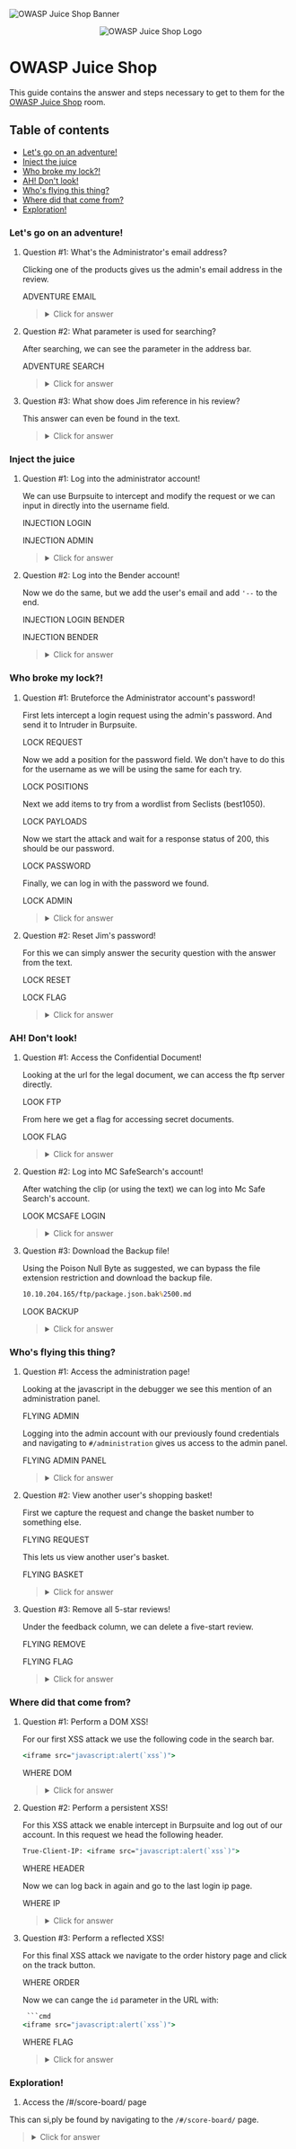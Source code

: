 ![OWASP Juice Shop Banner](https://i.imgur.com/JaX5W2u.png)

<p align="center">
   <img src="https://github.com/Kevinovitz/TryHackMe_Writeups/blob/main/owaspjuiceshop/OWASP_Juice_Shop_Cover.png" alt="OWASP Juice Shop Logo">
</p>

# OWASP Juice Shop

This guide contains the answer and steps necessary to get to them for the [OWASP Juice Shop](https://tryhackme.com/room/owaspjuiceshop) room.

## Table of contents

- [Let's go on an adventure!](#lets-go-on-an-adventure)
- [Inject the juice](#inject-the-juice)
- [Who broke my lock?!](#who-broke-my-lock)
- [AH! Don't look!](#ah-dont-look)
- [Who's flying this thing?](#whos-flying-this-thing)
- [Where did that come from?](#where-did-that-come-from)
- [Exploration! ](#exploration)

### Let's go on an adventure!

1. Question #1: What's the Administrator's email address?

   Clicking one of the products gives us the admin's email address in the review.

   ADVENTURE EMAIL

   ><details><summary>Click for answer</summary>admin@juice-sh.op</details>

3. Question #2: What parameter is used for searching?

   After searching, we can see the parameter in the address bar.

   ADVENTURE SEARCH

   ><details><summary>Click for answer</summary>q</details>

5. Question #3: What show does Jim reference in his review? 

   This answer can even be found in the text.

   ><details><summary>Click for answer</summary>Star Trek</details>

### Inject the juice

1. Question #1: Log into the administrator account!

   We can use Burpsuite to intercept and modify the request or we can input in directly into the username field.

   INJECTION LOGIN

   INJECTION ADMIN

   ><details><summary>Click for answer</summary>32a5e0f21372bcc1000a6088b93b458e41f0e02a</details>

3. Question #2: Log into the Bender account!

   Now we do the same, but we add the user's email and add `'--` to the end.

   INJECTION LOGIN BENDER

   INJECTION BENDER

   ><details><summary>Click for answer</summary>fb364762a3c102b2db932069c0e6b78e738d4066</details>

### Who broke my lock?!

1. Question #1: Bruteforce the Administrator account's password!

   First lets intercept a login request using the admin's password. And send it to Intruder in Burpsuite.

   LOCK REQUEST

   Now we add a position for the password field. We don't have to do this for the username as we will be using the same for each try.

   LOCK POSITIONS

   Next we add items to try from a wordlist from Seclists (best1050).

   LOCK PAYLOADS

   Now we start the attack and wait for a response status of 200, this should be our password.

   LOCK PASSWORD

   Finally, we can log in with the password we found.

   LOCK ADMIN   

   ><details><summary>Click for answer</summary>c2110d06dc6f81c67cd8099ff0ba601241f1ac0e</details>

3. Question #2: Reset Jim's password!

   For this we can simply answer the security question with the answer from the text.

   LOCK RESET

   LOCK FLAG

   ><details><summary>Click for answer</summary>094fbc9b48e525150ba97d05b942bbf114987257</details>

### AH! Don't look!

1. Question #1: Access the Confidential Document!

   Looking at the url for the legal document, we can access the ftp server directly.

   LOOK FTP
   
   From here we get a flag for accessing secret documents.

   LOOK FLAG
   
   ><details><summary>Click for answer</summary>edf9281222395a1c5fee9b89e32175f1ccf50c5b</details>

3. Question #2: Log into MC SafeSearch's account!

   After watching the clip (or using the text) we can log into Mc Safe Search's account.

   LOOK MCSAFE LOGIN

   ><details><summary>Click for answer</summary>66bdcffad9e698fd534003fbb3cc7e2b7b55d7f0</details>

5. Question #3: Download the Backup file!

   Using the Poison Null Byte as suggested, we can bypass the file extension restriction and download the backup file.

   ```cmd
   10.10.204.165/ftp/package.json.bak%2500.md
   ```

   LOOK BACKUP

   ><details><summary>Click for answer</summary>bfc1e6b4a16579e85e06fee4c36ff8c02fb13795</details>

### Who's flying this thing?

1. Question #1: Access the administration page!

   Looking at the javascript in the debugger we see this mention of an administration panel.
   
   FLYING ADMIN

   Logging into the admin account with our previously found credentials and navigating to `#/administration` gives us access to the admin panel.
   
   FLYING ADMIN PANEL
   
   ><details><summary>Click for answer</summary>946a799363226a24822008503f5d1324536629a0</details>

3. Question #2: View another user's shopping basket!

   First we capture the request and change the basket number to something else.

   FLYING REQUEST

   This lets us view another user's basket.
   
   FLYING BASKET

   ><details><summary>Click for answer</summary>41b997a36cc33fbe4f0ba018474e19ae5ce52121</details>

5. Question #3: Remove all 5-star reviews!

   Under the feedback column, we can delete a five-start review.

   FLYING REMOVE

   FLYING FLAG
   
   ><details><summary>Click for answer</summary>50c97bcce0b895e446d61c83a21df371ac2266ef</details>

### Where did that come from?

1. Question #1: Perform a DOM XSS!

   For our first XSS attack we use the following code in the search bar.

   ```cmd
   <iframe src="javascript:alert(`xss`)"> 
   ```

   WHERE DOM

   ><details><summary>Click for answer</summary>9aaf4bbea5c30d00a1f5bbcfce4db6d4b0efe0bf</details>

3. Question #2: Perform a persistent XSS!

   For this XSS attack we enable intercept in Burpsuite and log out of our account. In this request we head the following header.

   ```cmd
   True-Client-IP: <iframe src="javascript:alert(`xss`)">
   ```

   WHERE HEADER

   Now we can log back in again and go to the last login ip page.

   WHERE IP

   ><details><summary>Click for answer</summary>149aa8ce13d7a4a8a931472308e269c94dc5f156</details>

5. Question #3: Perform a reflected XSS!

   For this final XSS attack we navigate to the order history page and click on the track button.

   WHERE ORDER

   Now we can cange the `id` parameter in the URL with:

   ```cmd
    ```cmd
   <iframe src="javascript:alert(`xss`)"> 
   ```

   WHERE FLAG

   ><details><summary>Click for answer</summary>23cefee1527bde039295b2616eeb29e1edc660a0</details>

### Exploration! 

1.  Access the /#/score-board/ page 

   This can si,ply be found by navigating to the `/#/score-board/` page.

   ><details><summary>Click for answer</summary>7efd3174f9dd5baa03a7882027f2824d2f72d86e</details>
